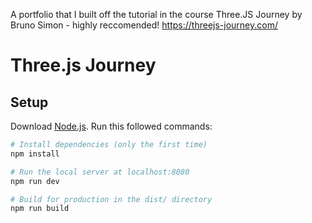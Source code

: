 A portfolio that I built off the tutorial in the course Three.JS Journey by
Bruno Simon - highly reccomended! https://threejs-journey.com/

# Three.js Journey

## Setup

Download [Node.js](https://nodejs.org/en/download/). Run this followed commands:

```bash
# Install dependencies (only the first time)
npm install

# Run the local server at localhost:8080
npm run dev

# Build for production in the dist/ directory
npm run build
```
